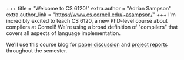 +++
title = "Welcome to CS 6120!"
extra.author = "Adrian Sampson"
extra.author_link = "https://www.cs.cornell.edu/~asampson/"
+++
I'm incredibly excited to teach CS 6120, a new PhD-level course about compilers at Cornell!
We're using a broad definition of "compilers" that covers all aspects of language implementation.

We'll use this course blog for [paper discussion][discussion] and [project reports][project] throughout the semester.

[discussion]: @/discussion.md
[project]: @/project/_index.md

